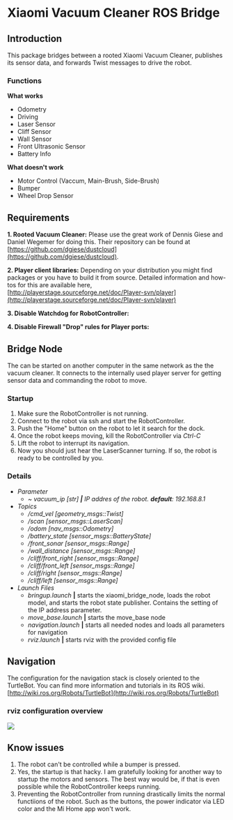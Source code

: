 # Xiaomi Vacuum Cleaner ROS Bridge

## Introduction
This package bridges between a rooted Xiaomi Vacuum Cleaner, publishes its sensor data, and forwards Twist messages to drive the robot.

### Functions
__What works__
- Odometry
- Driving
- Laser Sensor
- Cliff Sensor
- Wall Sensor
- Front Ultrasonic Sensor
- Battery Info

__What doesn't work__
- Motor Control (Vaccum, Main-Brush, Side-Brush) 
- Bumper
- Wheel Drop Sensor

## Requirements
__1. Rooted Vacuum Cleaner:__ Please use the great work of Dennis Giese and Daniel Wegemer for doing this. Their repository can be found at [https://github.com/dgiese/dustcloud](https://github.com/dgiese/dustcloud).

__2. Player client libraries:__ Depending on your distribution you might find packages or you have to build it from source. Detailed information and how-tos for this are available here, [http://playerstage.sourceforge.net/doc/Player-svn/player](http://playerstage.sourceforge.net/doc/Player-svn/player)

__3. Disable Watchdog for RobotController:__

__4. Disable Firewall "Drop" rules for Player ports:__ 

## Bridge Node
The can be started on another computer in the same network as the the vacuum cleaner. It connects to the internally used player server for getting sensor data and commanding the robot to move.

### Startup
1. Make sure the RobotController is not running.
2. Connect to the robot via ssh and start the RobotController.
3. Push the "Home" button on the robot to let it search for the dock.
4. Once the robot keeps moving, kill the RobotController via _Ctrl-C_
5. Lift the robot to interrupt its navigation.
6. Now you should just hear the LaserScanner turning. If so, the robot is ready to be controlled by you.

### Details
* *Parameter*
	* _~ vacuum_ip [str] __|__ IP addres of the robot. __default__: 192.168.8.1_
* *Topics*
	* _/cmd\_vel [geometry\_msgs::Twist]_
	* _/scan [sensor\_msgs::LaserScan]_
	* _/odom [nav\_msgs::Odometry]_
	* _/battery\_state [sensor\_msgs::BatteryState]_
	* _/front\_sonar [sensor\_msgs::Range]_
	* _/wall\_distance [sensor\_msgs::Range]_
	* _/cliff/front\_right [sensor\_msgs::Range]_
	* _/cliff/front\_left [sensor\_msgs::Range]_
	* _/cliff/right [sensor\_msgs::Range]_
	* _/cliff/left [sensor\_msgs::Range]_
* *Launch Files*
	* _bringup.launch_ __|__ starts the xiaomi_bridge_node, loads the robot model, and starts the robot state publisher. Contains the setting of the IP address parameter.
	* _move_base.launch_ __|__ starts the move_base node
	* _navigation.launch_ __|__ starts all needed nodes and loads all parameters for navigation
	* _rviz.launch_ __|__ starts rviz with the provided config file
	
	
	
## Navigation
The configuration for the navigation stack is closely oriented to the TurtleBot. You can find more information and tutorials in its ROS wiki.
[http://wiki.ros.org/Robots/TurtleBot](http://wiki.ros.org/Robots/TurtleBot)

### rviz configuration overview

![ ](https://drive.google.com/uc?id=1Qw-3iiU4P2gYF4RGi7YdM-dyWkz8WmFI  "rviz overview")

## Know issues
1. The robot can't be controlled while a bumper is pressed.
2. Yes, the startup is that hacky. I am gratefully looking for another way to startup the motors and sensors. The best way would be, if that is even possible while the RobotController keeps running.
3. Preventing the RobotController from running drastically limits the normal functiions of the robot. Such as the buttons, the power indicator via LED color and the Mi Home app won't work.